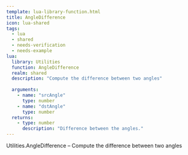 ```yaml
---
template: lua-library-function.html
title: AngleDifference
icon: lua-shared
tags:
  - lua
  - shared
  - needs-verification
  - needs-example
lua:
  library: Utilities
  function: AngleDifference
  realm: shared
  description: "Compute the difference between two angles"
  
  arguments:
    - name: "srcAngle"
      type: number
    - name: "dstAngle"
      type: number
  returns:
    - type: number
      description: "Difference between the angles."
---
```


<div class="lua__search__keywords">
Utilities.AngleDifference &#x2013; Compute the difference between two angles
</div>
